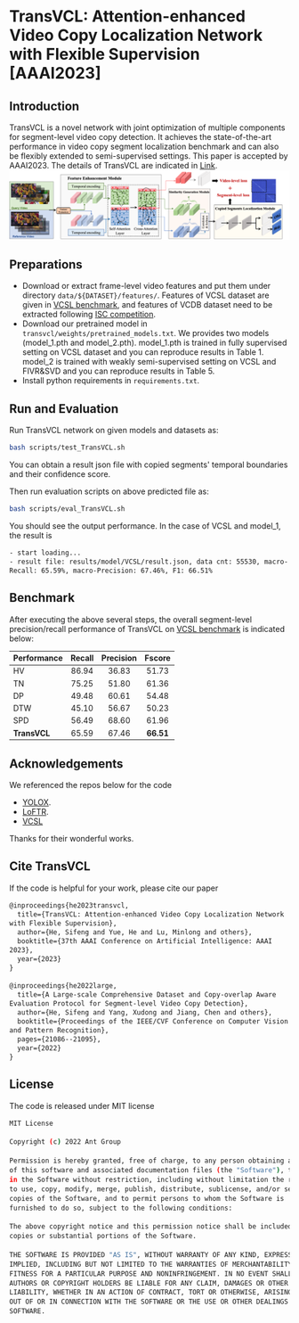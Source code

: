# TransVCL: Attention-enhanced Video Copy Localization Network with Flexible Supervision [AAAI2023]

## Introduction
TransVCL is a novel network with joint optimization of multiple components for segment-level video copy detection. It achieves the state-of-the-art performance in video copy segment localization benchmark and can also be flexibly extended to semi-supervised settings. This paper is accepted by AAAI2023. The details of TransVCL are indicated in [Link](https://arxiv.org/abs/2211.13090).
![vcsl](./fig.png)

## Preparations
* Download or extract frame-level video features and put them under directory `data/${DATASET}/features/`.
Features of VCSL dataset are given in [VCSL benchmark](https://github.com/alipay/VCSL), and features of VCDB dataset need 
to be extracted following [ISC competition](https://github.com/lyakaap/ISC21-Descriptor-Track-1st).
* Download our pretrained model in `transvcl/weights/pretrained_models.txt`.  We provides two models (model_1.pth and model_2.pth). model_1.pth is trained in fully supervised setting on VCSL 
dataset and you can reproduce results in Table 1. model_2 is trained with weakly semi-supervised setting on 
VCSL and FIVR&SVD and you can reproduce results in Table 5.
* Install python requirements in `requirements.txt`.

## Run and Evaluation
Run TransVCL network on given models and datasets as:
```bash
bash scripts/test_TransVCL.sh
```
You can obtain a result json file with copied segments' temporal boundaries and their confidence score.

Then run evaluation scripts on above predicted file as:
```bash
bash scripts/eval_TransVCL.sh
```
You should see the output performance. In the case of VCSL and model_1, the result is
```
- start loading...
- result file: results/model/VCSL/result.json, data cnt: 55530, macro-Recall: 65.59%, macro-Precision: 67.46%, F1: 66.51%
```

## Benchmark
After executing the above several steps, the overall segment-level precision/recall performance of TransVCL on [VCSL benchmark](https://github.com/alipay/VCSL#benchmark) is indicated below:

| Performance  | Recall | Precision |  Fscore   |
|:-------------|:------:|:---------:|:---------:|
| HV           | 86.94  |   36.83   |   51.73   |
| TN           | 75.25  |   51.80   |   61.36   |
| DP           | 49.48  |   60.61   |   54.48   |
| DTW          | 45.10  |   56.67   |   50.23   |
| SPD          | 56.49  |   68.60   |   61.96   |
| **TransVCL** | 65.59  |   67.46   | **66.51** |


## Acknowledgements
We referenced the repos below for the code
- [YOLOX](https://github.com/Megvii-BaseDetection/YOLOX).
- [LoFTR](https://github.com/zju3dv/LoFTR). 
- [VCSL](https://github.com/alipay/VCSL)

Thanks for their wonderful works.

## Cite TransVCL
If the code is helpful for your work, please cite our paper
```
@inproceedings{he2023transvcl,
  title={TransVCL: Attention-enhanced Video Copy Localization Network with Flexible Supervision},
  author={He, Sifeng and Yue, He and Lu, Minlong and others},
  booktitle={37th AAAI Conference on Artificial Intelligence: AAAI 2023},
  year={2023}
}

@inproceedings{he2022large,
  title={A Large-scale Comprehensive Dataset and Copy-overlap Aware Evaluation Protocol for Segment-level Video Copy Detection},
  author={He, Sifeng and Yang, Xudong and Jiang, Chen and others},
  booktitle={Proceedings of the IEEE/CVF Conference on Computer Vision and Pattern Recognition},
  pages={21086--21095},
  year={2022}
}
```


## License
The code is released under MIT license

```bash
MIT License

Copyright (c) 2022 Ant Group

Permission is hereby granted, free of charge, to any person obtaining a copy
of this software and associated documentation files (the "Software"), to deal
in the Software without restriction, including without limitation the rights
to use, copy, modify, merge, publish, distribute, sublicense, and/or sell
copies of the Software, and to permit persons to whom the Software is
furnished to do so, subject to the following conditions:

The above copyright notice and this permission notice shall be included in all
copies or substantial portions of the Software.

THE SOFTWARE IS PROVIDED "AS IS", WITHOUT WARRANTY OF ANY KIND, EXPRESS OR
IMPLIED, INCLUDING BUT NOT LIMITED TO THE WARRANTIES OF MERCHANTABILITY,
FITNESS FOR A PARTICULAR PURPOSE AND NONINFRINGEMENT. IN NO EVENT SHALL THE
AUTHORS OR COPYRIGHT HOLDERS BE LIABLE FOR ANY CLAIM, DAMAGES OR OTHER
LIABILITY, WHETHER IN AN ACTION OF CONTRACT, TORT OR OTHERWISE, ARISING FROM,
OUT OF OR IN CONNECTION WITH THE SOFTWARE OR THE USE OR OTHER DEALINGS IN THE
SOFTWARE.
``` 
